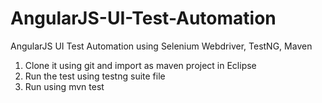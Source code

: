 # AngularJS-UI-Test-Automation
AngularJS UI Test Automation using Selenium Webdriver, TestNG, Maven

1. Clone it using git and import as maven project in Eclipse
2. Run the test using testng suite file
3. Run using mvn test
